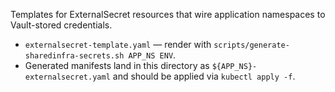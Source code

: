 Templates for ExternalSecret resources that wire application namespaces to Vault-stored credentials.

- `externalsecret-template.yaml` — render with `scripts/generate-sharedinfra-secrets.sh APP_NS ENV`.
- Generated manifests land in this directory as `${APP_NS}-externalsecret.yaml` and should be applied via `kubectl apply -f`.
